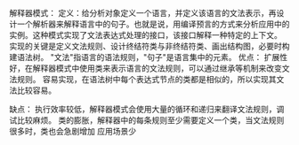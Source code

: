解释器模式：
  定义：给分析对象定义一个语言，并定义该语言的文法表示，再设计一个解析器来解释语言中的句子。也就是说，用编译预言的方式来分析应用中的实例。这种模式实现了文法表达式处理的接口，该接口解释一种特定的上下文。 实现的关键是定义文法规则、设计终结符类与非终结符类、画出结构图，必要时构建语法树。
     "文法"指语言的语法规则，"句子"是语言集中的元素。
优点：
	扩展性好，在解释器模式中使用类来表示语言的文法规则，可以通过继承等机制来改变文法规则。
	容易实现，在语法树中每个表达式节点的类都是相似的，所以实现其文法比较容易。
	
缺点：
   执行效率较低，解释器模式会使用大量的循环和递归来翻译文法规则，调试比较麻烦。
   类的膨胀，解释器中的每条规则至少需要定义一个类，当文法规则很多时，类也会急剧增加
  应用场景少     
   
